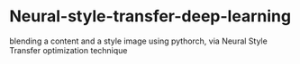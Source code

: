 # Neural-style-transfer-deep-learning
blending a content and a style image using pythorch, via Neural Style Transfer optimization technique
